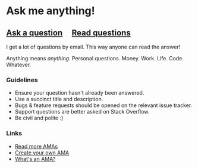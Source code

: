 # Ask me anything!

## [Ask a question](../../issues/new) &nbsp;&nbsp;&nbsp; [Read questions](../../issues)

I get a lot of questions by email. This way anyone can read the answer!

Anything means *anything*. Personal questions. Money. Work. Life. Code. Whatever.

### Guidelines

- Ensure your question hasn't already been answered.
- Use a succinct title and description.
- Bugs & feature requests should be opened on the relevant issue tracker.
- Support questions are better asked on Stack Overflow.
- Be civil and polite :)

### Links

- [Read more AMAs](https://github.com/sindresorhus/amas)
- [Create your own AMA](https://github.com/sindresorhus/amas/blob/master/create-ama.md)
- [What's an AMA?](https://en.wikipedia.org/wiki/Reddit#IAmA_and_AMA)